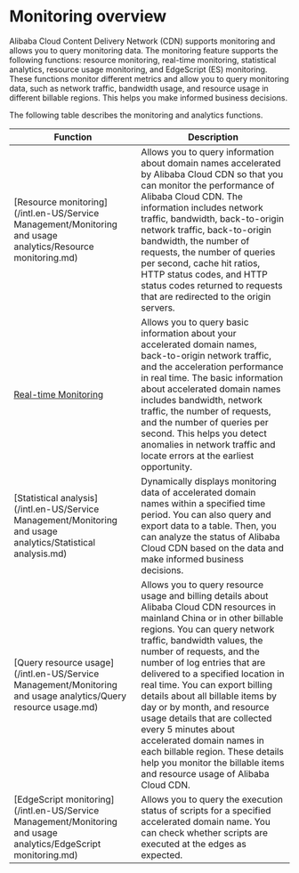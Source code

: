 # Monitoring overview

Alibaba Cloud Content Delivery Network \(CDN\) supports monitoring and allows you to query monitoring data. The monitoring feature supports the following functions: resource monitoring, real-time monitoring, statistical analytics, resource usage monitoring, and EdgeScript \(ES\) monitoring. These functions monitor different metrics and allow you to query monitoring data, such as network traffic, bandwidth usage, and resource usage in different billable regions. This helps you make informed business decisions.

The following table describes the monitoring and analytics functions.

|Function|Description|
|--------|-----------|
|[Resource monitoring](/intl.en-US/Service Management/Monitoring and usage analytics/Resource monitoring.md)|Allows you to query information about domain names accelerated by Alibaba Cloud CDN so that you can monitor the performance of Alibaba Cloud CDN. The information includes network traffic, bandwidth, back-to-origin network traffic, back-to-origin bandwidth, the number of requests, the number of queries per second, cache hit ratios, HTTP status codes, and HTTP status codes returned to requests that are redirected to the origin servers.|
|[Real-time Monitoring]()|Allows you to query basic information about your accelerated domain names, back-to-origin network traffic, and the acceleration performance in real time. The basic information about accelerated domain names includes bandwidth, network traffic, the number of requests, and the number of queries per second. This helps you detect anomalies in network traffic and locate errors at the earliest opportunity.|
|[Statistical analysis](/intl.en-US/Service Management/Monitoring and usage analytics/Statistical analysis.md)|Dynamically displays monitoring data of accelerated domain names within a specified time period. You can also query and export data to a table. Then, you can analyze the status of Alibaba Cloud CDN based on the data and make informed business decisions.|
|[Query resource usage](/intl.en-US/Service Management/Monitoring and usage analytics/Query resource usage.md)|Allows you to query resource usage and billing details about Alibaba Cloud CDN resources in mainland China or in other billable regions. You can query network traffic, bandwidth values, the number of requests, and the number of log entries that are delivered to a specified location in real time. You can export billing details about all billable items by day or by month, and resource usage details that are collected every 5 minutes about accelerated domain names in each billable region. These details help you monitor the billable items and resource usage of Alibaba Cloud CDN.|
|[EdgeScript monitoring](/intl.en-US/Service Management/Monitoring and usage analytics/EdgeScript monitoring.md)|Allows you to query the execution status of scripts for a specified accelerated domain name. You can check whether scripts are executed at the edges as expected.|

